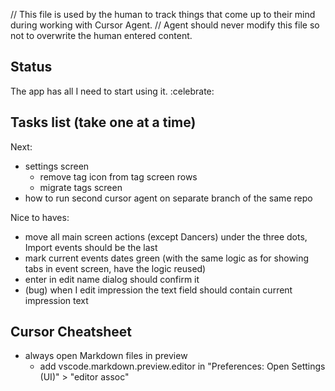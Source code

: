 // This file is used by the human to track things that come up to their mind during working with Cursor Agent.
// Agent should never modify this file so not to overwrite the human entered content.

## Status
The app has all I need to start using it. :celebrate:

## Tasks list (take one at a time)
Next:
- settings screen
  - remove tag icon from tag screen rows
  - migrate tags screen
- how to run second cursor agent on separate branch of the same repo

Nice to haves:
- move all main screen actions (except Dancers) under the three dots, Import events should be the last
- mark current events dates green (with the same logic as for showing tabs in event screen, have the logic reused)
- enter in edit name dialog should confirm it
- (bug) when I edit impression the text field should contain current impression text

## Cursor Cheatsheet
- always open Markdown files in preview
  - add vscode.markdown.preview.editor in "Preferences: Open Settings (UI)" > "editor assoc"